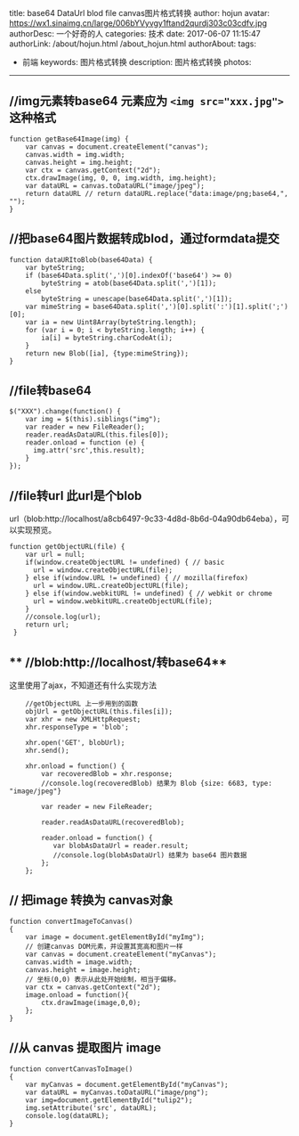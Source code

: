 title: base64 DataUrl blod file canvas图片格式转换
author: hojun
avatar: https://wx1.sinaimg.cn/large/006bYVyvgy1ftand2qurdj303c03cdfv.jpg
authorDesc: 一个好奇的人
categories: 技术
date: 2017-06-07 11:15:47
authorLink: /about/hojun.html /about_hojun.html
authorAbout:
tags:
 - 前端
keywords: 图片格式转换
description: 图片格式转换
photos:
---

## **//img元素转base64 元素应为 `<img src="xxx.jpg">`这种格式**

```
function getBase64Image(img) {
    var canvas = document.createElement("canvas");
    canvas.width = img.width;
    canvas.height = img.height;
    var ctx = canvas.getContext("2d");
    ctx.drawImage(img, 0, 0, img.width, img.height);
    var dataURL = canvas.toDataURL("image/jpeg");
    return dataURL // return dataURL.replace("data:image/png;base64,", ""); 
}
```

## **//把base64图片数据转成blod，通过formdata提交**

```
function dataURItoBlob(base64Data) {
	var byteString;
	if (base64Data.split(',')[0].indexOf('base64') >= 0)
	    byteString = atob(base64Data.split(',')[1]);
	else
	    byteString = unescape(base64Data.split(',')[1]);
	var mimeString = base64Data.split(',')[0].split(':')[1].split(';')[0];
	var ia = new Uint8Array(byteString.length);
	for (var i = 0; i < byteString.length; i++) {
		ia[i] = byteString.charCodeAt(i);
	}
	return new Blob([ia], {type:mimeString});
}
```

## **//file转base64**

```
$("XXX").change(function() {
	var img = $(this).siblings("img");
	var reader = new FileReader();
    reader.readAsDataURL(this.files[0]);
    reader.onload = function (e) { 
      img.attr('src',this.result); 
    }
});
```

## **//file转url 此url是个blob**

 url（blob:http://localhost/a8cb6497-9c33-4d8d-8b6d-04a90db64eba），可以实现预览。

```
function getObjectURL(file) {
    var url = null;
    if(window.createObjectURL != undefined) { // basic
      url = window.createObjectURL(file);
    } else if(window.URL != undefined) { // mozilla(firefox)
      url = window.URL.createObjectURL(file);
    } else if(window.webkitURL != undefined) { // webkit or chrome
      url = window.webkitURL.createObjectURL(file);
    }
    //console.log(url);
    return url;
 }
```

## ** //blob:http://localhost/转base64**

这里使用了ajax，不知道还有什么实现方法
```
    //getObjectURL 上一步用到的函数
    objUrl = getObjectURL(this.files[i]);
    var xhr = new XMLHttpRequest;
    xhr.responseType = 'blob';
    
    xhr.open('GET', blobUrl);
    xhr.send();
    
    xhr.onload = function() {
        var recoveredBlob = xhr.response;
        //console.log(recoveredBlob) 结果为 Blob {size: 6683, type: "image/jpeg"}
        
        var reader = new FileReader;
        
        reader.readAsDataURL(recoveredBlob);
        
        reader.onload = function() {
           var blobAsDataUrl = reader.result;
           //console.log(blobAsDataUrl) 结果为 base64 图片数据
        };
    };
```

## **// 把image 转换为 canvas对象**

```
function convertImageToCanvas()
{
    var image = document.getElementById("myImg");
    // 创建canvas DOM元素，并设置其宽高和图片一样
    var canvas = document.createElement("myCanvas");
    canvas.width = image.width;
    canvas.height = image.height;
    // 坐标(0,0) 表示从此处开始绘制，相当于偏移。
    var ctx = canvas.getContext("2d");
    image.onload = function(){
        ctx.drawImage(image,0,0);
    };
}
```

## **//从 canvas 提取图片 image**

```
function convertCanvasToImage()
{
    var myCanvas = document.getElementById("myCanvas");
    var dataURL = myCanvas.toDataURL("image/png");
    var img=document.getElementById("tulip2");
    img.setAttribute('src', dataURL);
    console.log(dataURL);
}
```